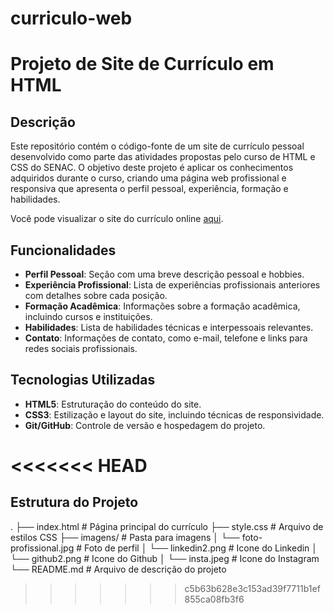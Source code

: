 # curriculo-web
# Projeto de Site de Currículo em HTML

## Descrição

Este repositório contém o código-fonte de um site de currículo pessoal desenvolvido como parte das atividades propostas pelo curso de HTML e CSS do SENAC. O objetivo deste projeto é aplicar os conhecimentos adquiridos durante o curso, criando uma página web profissional e responsiva que apresenta o perfil pessoal, experiência, formação e habilidades.

Você pode visualizar o site do currículo online [aqui](https://karinacmartins.github.io/curriculo-web/).

## Funcionalidades

- **Perfil Pessoal**: Seção com uma breve descrição pessoal e hobbies.
- **Experiência Profissional**: Lista de experiências profissionais anteriores com detalhes sobre cada posição.
- **Formação Acadêmica**: Informações sobre a formação acadêmica, incluindo cursos e instituições.
- **Habilidades**: Lista de habilidades técnicas e interpessoais relevantes.
- **Contato**: Informações de contato, como e-mail, telefone e links para redes sociais profissionais.

## Tecnologias Utilizadas

- **HTML5**: Estruturação do conteúdo do site.
- **CSS3**: Estilização e layout do site, incluindo técnicas de responsividade.
- **Git/GitHub**: Controle de versão e hospedagem do projeto.

<<<<<<< HEAD
=======
## Estrutura do Projeto
.
├── index.html # Página principal do currículo
├── style.css # Arquivo de estilos CSS
├── imagens/ # Pasta para imagens
│ └──  foto-profissional.jpg # Foto de perfil
│ └──  linkedin2.png # Icone do Linkedin
│ └──  github2.png # Icone do Github
│ └──  insta.jpeg # Icone do Instagram
└── README.md # Arquivo de descrição do projeto

>>>>>>> c5b63b628e3c153ad39f7711b1ef855ca08fb3f6
